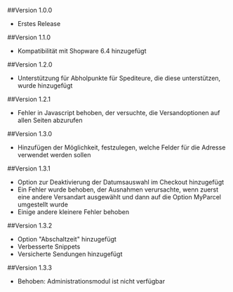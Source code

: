 ##Version 1.0.0
- Erstes Release

##Version 1.1.0
- Kompatibilität mit Shopware 6.4 hinzugefügt

##Version 1.2.0
- Unterstützung für Abholpunkte für Spediteure, die diese unterstützen, wurde hinzugefügt

##Version 1.2.1
- Fehler in Javascript behoben, der versuchte, die Versandoptionen auf allen Seiten abzurufen

##Version 1.3.0
- Hinzufügen der Möglichkeit, festzulegen, welche Felder für die Adresse verwendet werden sollen

##Version 1.3.1
- Option zur Deaktivierung der Datumsauswahl im Checkout hinzugefügt
- Ein Fehler wurde behoben, der Ausnahmen verursachte, wenn zuerst eine andere Versandart ausgewählt und dann auf die Option MyParcel umgestellt wurde
- Einige andere kleinere Fehler behoben

##Version 1.3.2
- Option "Abschaltzeit" hinzugefügt
- Verbesserte Snippets
- Versicherte Sendungen hinzugefügt

##Version 1.3.3
- Behoben: Administrationsmodul ist nicht verfügbar
